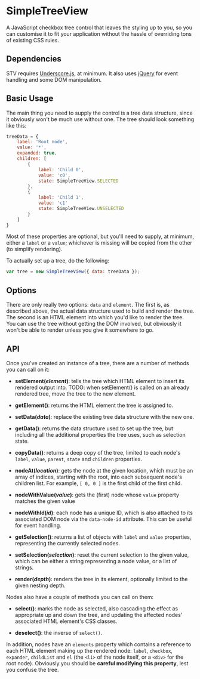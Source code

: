 # SimpleTreeView

A JavaScript checkbox tree control that leaves the styling up to you, so you can
customise it to fit your application without the hassle of overriding tons of
existing CSS rules.

## Dependencies

STV requires [Underscore.js](http://underscorejs.org/), at minimum. It also uses
[jQuery](http://jquery.com/) for event handling and some DOM manipulation.

## Basic Usage

The main thing you need to supply the control is a tree data structure, since it
obviously won't be much use without one. The tree should look something like
this:

```javascript
treeData = {
    label: 'Root node',
    value: '*',
    expanded: true,
    children: [
        {
            label: 'Child 0',
            value: 'c0',
            state: SimpleTreeView.SELECTED
        },
        {
            label: 'Child 1',
            value: 'c1'
            state: SimpleTreeView.UNSELECTED
        }
    ]
}
```

Most of these properties are optional, but you'll need to supply, at minimum,
either a `label` or a `value`; whichever is missing will be copied from the
other (to simplify rendering).

To actually set up a tree, do the following:

```javascript
var tree = new SimpleTreeView({ data: treeData });
```

## Options

There are only really two options: `data` and `element`. The first is, as
described above, the actual data structure used to build and render the tree.
The second is an HTML element into which you'd like to render the tree. You can
use the tree without getting the DOM involved, but obviously it won't be able to
render unless you give it somewhere to go.

## API

Once you've created an instance of a tree, there are a number of methods you can
call on it:

- **setElement(*element*)**: tells the tree which HTML element to insert its
  rendered output into. TODO: when setElement() is called on an already rendered
  tree, move the tree to the new element.

- **getElement()**: returns the HTML element the tree is assigned to.

- **setData(*data*)**: replace the existing tree data structure with the new
  one.

- **getData()**: returns the data structure used to set up the tree, but
  including all the additional properties the tree uses, such as selection
  state.

- **copyData()**: returns a deep copy of the tree, limited to each node's
  `label`, `value`, `parent`, `state` and `children` properties.

- **nodeAt(*location*)**: gets the node at the given location, which must be an
  array of indices, starting with the root, into each subsequent node's children
  list. For example, `[ 0, 0 ]` is the first child of the first child.

- **nodeWithValue(*value*)**: gets the (first) node whose `value` property matches the given value

- **nodeWithId(*id*)**: each node has a unique ID, which is also attached to its
  associated DOM node via the `data-node-id` attribute. This can be useful for
  event handling.

- **getSelection()**: returns a list of objects with `label` and `value`
  properties, representing the currently selected nodes.

- **setSelection(*selection*)**: reset the current selection to the given value,
  which can be either a string representing a node value, or a list of strings.

- **render(*depth*)**: renders the tree in its element, optionally limited to
  the given nesting depth.

Nodes also have a couple of methods you can call on them:

- **select()**: marks the node as selected, also cascading the effect as
  appropriate up and down the tree, and updating the affected nodes' associated
  HTML element's CSS classes.

- **deselect()**: the inverse of `select()`.

In addition, nodes have an `elements` property which contains a reference to
each HTML element making up the rendered node: `label`, `checkbox`, `expander`,
`childList` and `el` (the `<li>` of the node itself, or a `<div>` for the root
node). Obviously you should be **careful modifying this property**, lest you
confuse the tree.

